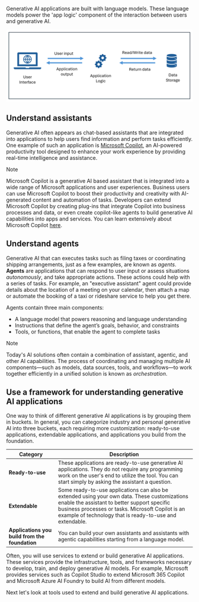 Generative AI applications are built with language models. These language models power the 'app logic' component of the interaction between users and generative AI. 

![Diagram of an application.](../media/application-logic-image.png)

## Understand assistants

Generative AI often appears as chat-based assistants that are integrated into applications to help users find information and perform tasks efficiently. One example of such an application is [Microsoft Copilot](https://copilot.microsoft.com), an AI-powered productivity tool designed to enhance your work experience by providing real-time intelligence and assistance. 

> [!NOTE]
> Microsoft Copilot is a generative AI based assistant that is integrated into a wide range of Microsoft applications and user experiences. Business users can use Microsoft Copilot to boost their productivity and creativity with AI-generated content and automation of tasks. Developers can extend Microsoft Copilot by creating plug-ins that integrate Copilot into business processes and data, or even create copilot-like agents to build generative AI capabilities into apps and services. You can learn extensively about Microsoft Copilot [here](https://learn.microsoft.com/copilot/microsoft-365/).  

## Understand agents 

Generative AI that can executes tasks such as filing taxes or coordinating shipping arrangements, just as a few examples, are known as *agents*. **Agents** are applications that can respond to user input or assess situations *autonomously*, and take appropriate actions. These actions could help with a series of tasks. For example, an "executive assistant" agent could provide details about the location of a meeting on your calendar, then attach a map or automate the booking of a taxi or rideshare service to help you get there.  

Agents contain three main components: 
- A language model that powers reasoning and language understanding
- Instructions that define the agent’s goals, behavior, and constraints
- Tools, or functions, that enable the agent to complete tasks

> [!NOTE]
> Today's AI solutions often contain a combination of assistant, agentic, and other AI capabilities. The process of coordinating and managing multiple AI components—such as models, data sources, tools, and workflows—to work together efficiently in a unified solution is known as *orchestration*.   

## Use a framework for understanding generative AI applications

One way to think of different generative AI applications is by grouping them in buckets. In general, you can categorize industry and personal generative AI into three buckets, each requiring more customization: ready-to-use applications, extendable applications, and applications you build from the foundation.

|**Category**|**Description**|
|-|-|
|**Ready-to-use**| These applications are ready-to-use generative AI applications. They do not require any programming work on the user's end to utilize the tool. You can start simply by asking the assistant a question.|
|**Extendable**| Some ready-to-use applications can also be extended using your own data. These customizations enable the assistant to better support specific business processes or tasks. Microsoft Copilot is an example of technology that is ready-to-use and extendable.| 
|**Applications you build from the foundation**| You can build your own assistants and assistants with agentic capabilities starting from a language model.| 

Often, you will use services to extend or build generative AI applications. These services provide the infrastructure, tools, and frameworks necessary to develop, train, and deploy generative AI models. For example, Microsoft provides services such as Copilot Studio to extend Microsoft 365 Copilot and Microsoft Azure AI Foundry to build AI from different models.  

Next let's look at tools used to extend and build generative AI applications.
